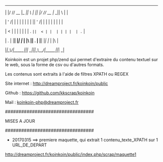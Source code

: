   _  __ ____  _____  _   _  _  _  ____  _____  _   _
  
 | |/ // __ \|_   _|| \ | || |/ // __ \|_   _|| \ | |
 
 | ' /| |  | | | |  |  \| || ' /| |  | | | |  |  \| |
 
 |  < | |  | | | |  | . ` ||  < | |  | | | |  | . ` |
 
 | . \| |__| |_| |_ | |\  || . \| |__| |_| |_ | |\  |
 
 |_|\_\\____/|_____||_| \_||_|\_\\____/|_____||_| \_|   
   

Koinkoin est un projet php/zend qui permet d'extraire du contenu textuel sur le web, sous la forme de csv ou d'autres formats.

Les contenus sont extraits à l'aide de filtres XPATH ou REGEX

Site internet   : http://dreamproject.fr/koinkoin/public

Github          : https://github.com/kkscrap/koinkoin

Mail            : koinkoin-php@dreamproject.fr

#################################

MISES A JOUR

#################################

- 20170315 ==> premiere maquette, qui extrait 1 contenu_texte_XPATH sur 1 URL_DE_DEPART

http://dreamproject.fr/koinkoin/public/index.php/scrap/maquette1